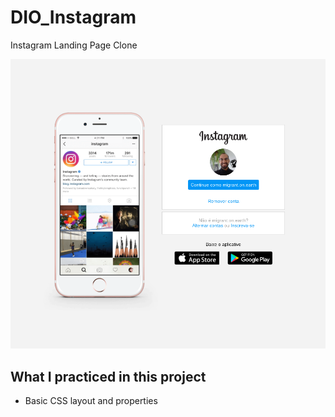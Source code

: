 # DIO_Instagram

Instagram Landing Page Clone

![Instagram Clone Landing Page](Desktop_Preview.png)

## What I practiced in this project

 - Basic CSS layout and properties
